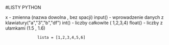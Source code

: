 #LISTY PYTHON

x - zmienna (nazwa dowolna , bez spacji)
input() - wprowadzenie danych z klawiatury("a","3","b","df")
int() - liczby całkowite ( 1,2,3,4)
float() - liczby z ułamkami (1.5 , 1.6)



                  lista = [1,2,3,4,5,6]
